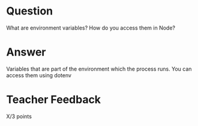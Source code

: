 # Question

What are environment variables? How do you access them in Node?

# Answer

Variables that are part of the environment which the process runs. You can access them using dotenv

# Teacher Feedback

X/3 points
